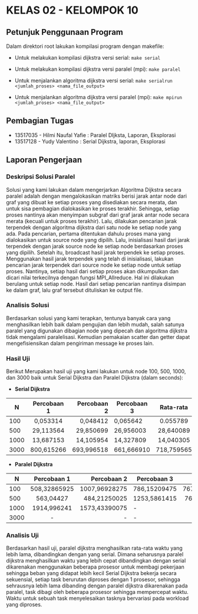 # KELAS 02 - KELOMPOK 10

## Petunjuk Penggunaan Program
Dalam direktori root lakukan kompilasi program dengan makefile:

* Untuk melakukan kompilasi dijkstra versi serial:
`make serial`

* Untuk melakukan kompilasi dijkstra versi paralel (mpi):
`make paralel`

* Untuk menjalankan algoritma dijkstra versi serial:
`make serialrun <jumlah_proses> <nama_file_output>`

* Untuk menjalankan algoritma dijkstra versi paralel (mpi):
`make mpirun <jumlah_proses> <nama_file_output>`

## Pembagian Tugas
* 13517035 - Hilmi Naufal Yafie : Paralel DIjksta, Laporan, Eksplorasi
* 13517128 - Yudy Valentino : Serial Dijkstra, laporan, Eksplorasi

## Laporan Pengerjaan
### Deskripsi Solusi Paralel

Solusi yang kami lakukan dalam mengerjarkan Algoritma Dijkstra secara paralel adalah
dengan mengalokasikan matriks berisi jarak antar node dari graf yang dibuat ke setiap 
proses yang disediakan secara merata, dan untuk sisa pembagian dialokasikan ke proses terakhir.
Sehingga, setiap proses nantinya akan menyimpan subgraf dari graf jarak antar node secara merata 
(kecuali untuk proses terakhir). Lalu, dilakukan pencarian jarak terpendek dengan algoritma 
dijkstra dari satu node ke setiap node yang ada. Pada pencarian, pertama ditentukan dahulu 
proses mana yang dialokasikan untuk source node yang dipilih. Lalu, inisialisasi hasil dari jarak 
terpendek dengan jarak source node ke setiap node berdasarkan proses yang dipilih. Setelah itu, 
broadcast hasil jarak terpendek ke setiap proses. Menggunakan hasil jarak terpendek yang telah di inisialisasi, 
lakukan pencarian jarak terpendek dari source node ke setiap node untuk setiap proses. Nantinya,
setiap hasil dari setiap proses akan dikumpulkan dan dicari nilai terkecilnya dengan fungsi
MPI_Allreduce. Hal ini dilakukan berulang untuk setiap node. Hasil dari setiap pencarian nantinya disimpan 
ke dalam graf, lalu graf tersebut dituliskan ke output file.


### Analisis Solusi
Berdasarkan solusi yang kami terapkan, tentunya banyak cara yang menghasilkan lebih baik dalam pengujian dan lebih mudah, 
salah satunya paralel yang digunakan dibagian node yang dipecah dan algoritma dijkstra tidak mengalami paralelisasi.
Kemudian pemakaian scatter dan getter dapat mengefisiensikan dalam pengiriman message ke proses lain.


### Hasil Uji
Berikut Merupakan hasil uji yang kami lakukan untuk node 100, 500, 1000, dan 3000 baik untuk Serial Dijkstra dan Paralel Dijkstra (dalam seconds):

* **Serial Dijkstra**

| N             | Percobaan 1   | Percobaan 2 | Percobaan 3 | Rata-rata           |
| ------------- |:-------------:| -----:| ------------- |:-------------:|
| 100      | 0,053314 | 0,048412 | 0,065642      | 0.055789 |
| 500      | 29,113564      |   29,850699 | 26,956003      | 28,640089 |
| 1000 | 13,687153      |    14,105954 | 14,327809      | 14,040305 |
| 3000      | 800,615266 | 693,996518 | 661,666910      | 718,759565 |


* **Paralel Dijkstra**

| N             | Percobaan 1   | Percobaan 2 | Percobaan 3 | Rata-rata           |
| ------------- |:-------------:| -----:| ------------- |:-------------:|
| 100      | 508,32865925   | 1007,96928275 | 786,15209475      | 767.483345583 |
| 500      | 563,04427      |   484,21250025 | 1253,5861415      | 766.94763725 |
| 1000     | 1914,996241    |    1573,43390075 | -      | - |
| 3000      | - | - | -      | - |



### Analisis Uji
Berdasarkan hasil uji, paralel dijkstra menghasilkan rata-rata waktu yang lebih lama, dibandingkan dengan yang serial.
Dimana seharusnya paralel dijkstra menghasilkan waktu yang lebih cepat dibandingkan dengan serial dikarenakan menggunakan beberapa prosesor untuk membagi pekerjaan sehingga beban yang didapat lebih kecil
Serial Dijkstra bekerja secara sekuensial, setiap task berurutan diproses dengan 1 prosesor, sehingga sehrausnya lebih lama dibanding dengan paralel dijkstra dikarenakan pada paralel, task dibagi oleh beberapa prosesor sehingga mempercepat waktu. 
Waktu untuk sebuah task menyelesaikan tasknya bervariasi pada workload yang diproses.
